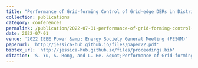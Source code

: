 ```yaml
---
title: "Performance of Grid-forming Control of Grid-edge DERs in Distribution Grids"
collection: publications
category: conferences
permalink: /publication/2022-07-01-performance-of-grid-forming-control-of-grid-edge-ders-in-distribution-grids
date: 2022-07-01
venue: '2022 IEEE Power &amp; Energy Society General Meeting (PESGM)'
paperurl: 'http://jessica-hub.github.io/files/paper22.pdf'
bibtex_url: 'http://jessica-hub.github.io/files/proceedings.bib'
citation: 'S. Yu, S. Rong, and L. He. &quot;Performance of Grid-forming Control of Grid-edge DERs in Distribution Grids.&quot; <i>2022 IEEE Power &amp; Energy Society General Meeting (PESGM)</i>, pp. 1–5, 2022.'
---
```


